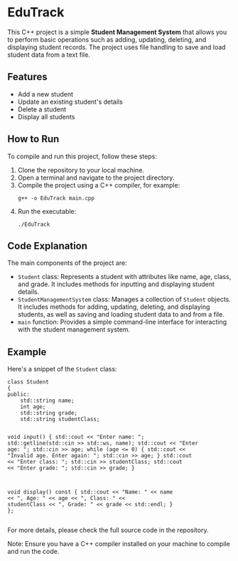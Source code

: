 # EduTrack
  <p>This C++ project is a simple <strong>Student Management System</strong> that allows you to perform basic operations such as adding, updating, deleting, and displaying student records. The project uses file handling to save and load student data from a text file.</p>
        
   <h2>Features</h2>
        <ul>
            <li>Add a new student</li>
            <li>Update an existing student's details</li>
            <li>Delete a student</li>
            <li>Display all students</li>
        </ul>
      <h2>How to Run</h2>
        <p>To compile and run this project, follow these steps:</p>
        <ol>
            <li>Clone the repository to your local machine.</li>
            <li>Open a terminal and navigate to the project directory.</li>
            <li>Compile the project using a C++ compiler, for example:</li>
            <pre><code>g++ -o EduTrack main.cpp</code></pre>
            <li>Run the executable:</li>
            <pre><code>./EduTrack</code></pre>
        </ol>

   <h2>Code Explanation</h2>
        <p>The main components of the project are:</p>
        <ul>
            <li><code>Student</code> class: Represents a student with attributes like name, age, class, and grade. It includes methods for inputting and displaying student details.</li>
            <li><code>StudentManagementSystem</code> class: Manages a collection of <code>Student</code> objects. It includes methods for adding, updating, deleting, and displaying students, as well as saving and loading student data to and from a file.</li>
            <li><code>main</code> function: Provides a simple command-line interface for interacting with the student management system.</li>
        </ul>

  <h2>Example</h2>
        <p>Here's a snippet of the <code>Student</code> class:</p>
        <pre><code>class Student
{
public:
    std::string name;
    int age;
    std::string grade;
    std::string studentClass;

   void input()
    {
        std::cout << "Enter name: ";
        std::getline(std::cin >> std::ws, name);
        std::cout << "Enter age: ";
        std::cin >> age;
        while (age <= 0)
        {
            std::cout << "Invalid age. Enter again: ";
            std::cin >> age;
        }
        std::cout << "Enter class: ";
        std::cin >> studentClass;
        std::cout << "Enter grade: ";
        std::cin >> grade;
    }

   void display() const
    {
        std::cout << "Name: " << name << ", Age: " << age
                  << ", Class: " << studentClass << ", Grade: " << grade << std::endl;
    }
};</code></pre>

   <p>For more details, please check the full source code in the repository.</p>
      <p >Note: Ensure you have a C++ compiler installed on your machine to compile and run the code.</p>
    

